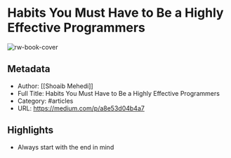 # Habits You Must Have to Be a Highly Effective Programmers

![rw-book-cover](https://readwise-assets.s3.amazonaws.com/static/images/article3.5c705a01b476.png)

## Metadata
- Author: [[Shoaib Mehedi]]
- Full Title: Habits You Must Have to Be a Highly Effective Programmers
- Category: #articles
- URL: https://medium.com/p/a8e53d04b4a7

## Highlights
- Always start with the end in mind
